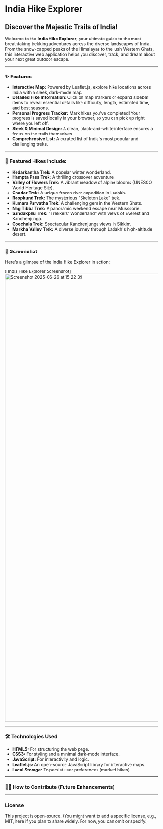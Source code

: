 # India Hike Explorer

## Discover the Majestic Trails of India!

Welcome to the **India Hike Explorer**, your ultimate guide to the most breathtaking trekking adventures across the diverse landscapes of India. From the snow-capped peaks of the Himalayas to the lush Western Ghats, this interactive web application helps you discover, track, and dream about your next great outdoor escape.

---

### ✨ Features

* **Interactive Map:** Powered by Leaflet.js, explore hike locations across India with a sleek, dark-mode map.
* **Detailed Hike Information:** Click on map markers or expand sidebar items to reveal essential details like difficulty, length, estimated time, and best seasons.
* **Personal Progress Tracker:** Mark hikes you've completed! Your progress is saved locally in your browser, so you can pick up right where you left off.
* **Sleek & Minimal Design:** A clean, black-and-white interface ensures a focus on the trails themselves.
* **Comprehensive List:** A curated list of India's most popular and challenging treks.

---

### 📍 Featured Hikes Include:

* **Kedarkantha Trek:** A popular winter wonderland.
* **Hampta Pass Trek:** A thrilling crossover adventure.
* **Valley of Flowers Trek:** A vibrant meadow of alpine blooms (UNESCO World Heritage Site).
* **Chadar Trek:** A unique frozen river expedition in Ladakh.
* **Roopkund Trek:** The mysterious "Skeleton Lake" trek.
* **Kumara Parvatha Trek:** A challenging gem in the Western Ghats.
* **Nag Tibba Trek:** A panoramic weekend escape near Mussoorie.
* **Sandakphu Trek:** "Trekkers' Wonderland" with views of Everest and Kanchenjunga.
* **Goechala Trek:** Spectacular Kanchenjunga views in Sikkim.
* **Markha Valley Trek:** A diverse journey through Ladakh's high-altitude desert.

---

### 📸 Screenshot

Here's a glimpse of the India Hike Explorer in action:

![India Hike Explorer Screenshot]<img width="1470" alt="Screenshot 2025-06-26 at 15 22 39" src="https://github.com/user-attachments/assets/7207c3cc-29db-4d50-93bd-df5b41c0ef08" />


---

### 🛠️ Technologies Used

* **HTML5:** For structuring the web page.
* **CSS3:** For styling and a minimal dark-mode interface.
* **JavaScript:** For interactivity and logic.
* **Leaflet.js:** An open-source JavaScript library for interactive maps.
* **Local Storage:** To persist user preferences (marked hikes).

---

### 👨‍💻 How to Contribute (Future Enhancements)

<!-- Ideas for future improvements:

* Adding more hike data.
* Integrating user reviews or ratings.
* Filter and sort options for hikes.
* Dynamic routing or trail overlays on the map.
* Integration with external APIs for weather or local information.

Feel free to fork this repository, make your changes, and submit a pull request! -->

---

### License

This project is open-source. (You might want to add a specific license, e.g., MIT, here if you plan to share widely. For now, you can omit or specify.)
